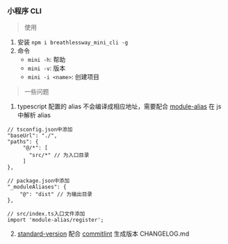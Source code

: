 ### 小程序 CLI

> 使用

1. 安装 `npm i breathlessway_mini_cli -g`
2. 命令
    - `mini -h`: 帮助
    - `mini -v`: 版本
    - `mini -i <name>`: 创建项目

> 一些问题

1. typescript 配置的 alias 不会编译成相应地址，需要配合 [module-alias](https://github.com/ilearnio/module-alias) 在 js 中解析 alias

```
// tsconfig.json中添加
"baseUrl": "./",
"paths": {
     "@/*": [
       "src/*" // 为入口目录
     ]
},

// package.json中添加
"_moduleAliases": {
    "@": "dist" // 为输出目录
},

// src/index.ts入口文件添加
import 'module-alias/register';
```

2. [standard-version](https://github.com/conventional-changelog/standard-version) 配合 [commitlint](https://github.com/conventional-changelog/commitlint) 生成版本 CHANGELOG.md
